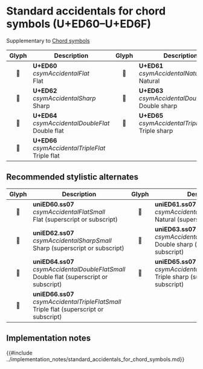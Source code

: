 Standard accidentals for chord symbols (U+ED60–U+ED6F)
======================================================

Supplementary to [Chord symbols](chord-symbols.md)

| **Glyph** | **Description** | **Glyph** | **Description**
| :-------: | --------------- | :-------: | ---------------
|<span class="bravura_large">&#xed60;</span> | **U+ED60**<br/>*csymAccidentalFlat*<br/>Flat | <span class="bravura_large">&#xed61;</span> | **U+ED61**<br/>*csymAccidentalNatural*<br/>Natural
|<span class="bravura_large">&#xed62;</span> | **U+ED62**<br/>*csymAccidentalSharp*<br/>Sharp | <span class="bravura_large">&#xed63;</span> | **U+ED63**<br/>*csymAccidentalDoubleSharp*<br/>Double sharp
|<span class="bravura_large">&#xed64;</span> | **U+ED64**<br/>*csymAccidentalDoubleFlat*<br/>Double flat | <span class="bravura_large">&#xed65;</span> | **U+ED65**<br/>*csymAccidentalTripleSharp*<br/>Triple sharp
|<span class="bravura_large">&#xed66;</span> | **U+ED66**<br/>*csymAccidentalTripleFlat*<br/>Triple flat | &nbsp; | &nbsp;

Recommended stylistic alternates
--------------------------------
| **Glyph** | **Description** | **Glyph** | **Description**
| :-------: | --------------- | :-------: | ---------------
|<span class="bravura_large">&#xf4dc;</span> | **uniED60.ss07**<br/>*csymAccidentalFlatSmall*<br/>Flat (superscript or subscript) | <span class="bravura_large">&#xf4dd;</span> | **uniED61.ss07**<br/>*csymAccidentalNaturalSmall*<br/>Natural (superscript or subscript)
|<span class="bravura_large">&#xf4de;</span> | **uniED62.ss07**<br/>*csymAccidentalSharpSmall*<br/>Sharp (superscript or subscript) | <span class="bravura_large">&#xf4df;</span> | **uniED63.ss07**<br/>*csymAccidentalDoubleSharpSmall*<br/>Double sharp (superscript or subscript)
|<span class="bravura_large">&#xf4e0;</span> | **uniED64.ss07**<br/>*csymAccidentalDoubleFlatSmall*<br/>Double flat (superscript or subscript) | <span class="bravura_large">&#xf4e1;</span> | **uniED65.ss07**<br/>*csymAccidentalTripleSharpSmall*<br/>Triple sharp (superscript or subscript)
|<span class="bravura_large">&#xf4e2;</span> | **uniED66.ss07**<br/>*csymAccidentalTripleFlatSmall*<br/>Triple flat (superscript or subscript) | &nbsp; | &nbsp;

Implementation notes
---------------------

{{#include ../implementation_notes/standard_accidentals_for_chord_symbols.md}}